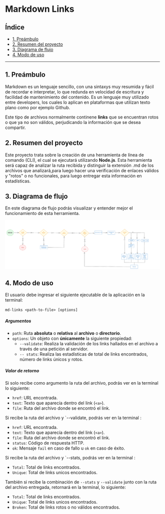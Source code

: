 # Markdown Links

## Índice

* [1. Preámbulo](#1-preámbulo)
* [2. Resumen del proyecto](#2-resumen-del-proyecto)
* [3. Diagrama de flujo](#3-diagrama-de-flujo)
* [4. Modo de uso](#4-modo-de-uso)

***

## 1. Preámbulo

Markdown es un lenguaje sencillo, con una sintaxys muy resumida y fácil de recordar e interpretar, lo que redunda en velocidad de escritura y facilidad de mantenimiento del contenido. Es un lenguaje muy utilizado entre developers, los cuales lo aplican en plataformas que utilizan texto plano como por ejemplo Github. 

Este tipo de archivos normalmente continene **links** que se encuentran rotos o que ya no son válidos, perjudicando la información que se desea compartir. 

## 2. Resumen del proyecto

Este proyecto trata sobre la creación de una herramienta de línea de comando (CLI), el cual se ejecutará utilizando **Node.js**. Esta herramienta será capaz de analizar la ruta recibida y distinguir la extensión .md de los archivos que analizará,para luego hacer una verificación de enlaces válidos y "rotos" o no funcionales, para luego entregar esta información en estadísticas.


## 3. Diagrama de flujo

En este diagrama de flujo podrás visualizar y entender mejor el funcionamiento de esta herramienta.

![Diagrama de flujo](./Diagramadeflujo.png)

## 4. Modo de uso

El usuario debe ingresar el siguiente ejecutable de la aplicación en la terminal:

`md-links <path-to-file> [options]`

##### Argumentos

* `path`: Ruta **absoluta** o **relativa** al **archivo** o **directorio**.
* `options`: Un objeto con **únicamente** la siguiente propiedad:
  - `--validate`: Realiza la validación de los links hallados en el archivo a través de una petición al servidor.
  - `-- stats`: Realiza las estadísticas de total de links encontrados, número de links únicos y rotos.

##### Valor de retorno

Si solo recibe como argumento la ruta del archivo, podrás ver en la terminal lo siguiente:

* `href`: URL encontrada.
* `text`: Texto que aparecía dentro del link (`<a>`).
* `file`: Ruta del archivo donde se encontró el link.

Si recibe la ruta del archivo y `--validate, podrás ver en la terminal :

* `href`: URL encontrada.
* `text`: Texto que aparecía dentro del link (`<a>`).
* `file`: Ruta del archivo donde se encontró el link.
* `status`: Código de respuesta HTTP.
* `ok`: Mensaje `fail` en caso de fallo u `ok` en caso de éxito.

Si recibe la ruta del archivo y `--stats, podrás ver en la terminal :

* `Total`: Total de links encontrados.
* `Unique`: Total de links unicos encontrados.

También si recibe la combinación de `--stats` y `--validate` junto con la ruta del archivo entregada, retornará en la terminal, lo siguiente:

* `Total`: Total de links encontrados.
* `Unique`: Total de links unicos encontrados.
* `Broken`: Total de links rotos o no válidos encontrados.


